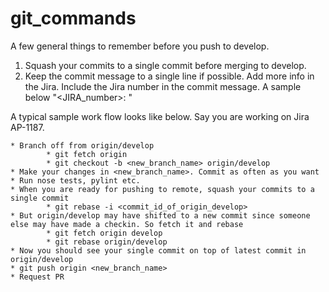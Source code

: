 # git_commands

A few general things to remember before you push to develop.
1.	Squash your commits to a single commit before merging to develop.
2.	Keep the commit message to a single line if possible. Add more info in the Jira. Include the Jira number in the commit message. A sample below
      "<JIRA_number>: <message>"

A typical sample work flow looks like below. Say you are working on Jira AP-1187. 

	* Branch off from origin/develop
    		* git fetch origin
    		* git checkout -b <new_branch_name> origin/develop
	* Make your changes in <new_branch_name>. Commit as often as you want
	* Run nose tests, pylint etc.
	* When you are ready for pushing to remote, squash your commits to a single commit
    		* git rebase -i <commit_id_of_origin_develop>
	* But origin/develop may have shifted to a new commit since someone else may have made a checkin. So fetch it and rebase
    		* git fetch origin develop
    		* git rebase origin/develop
	* Now you should see your single commit on top of latest commit in origin/develop
	* git push origin <new_branch_name>
	* Request PR
